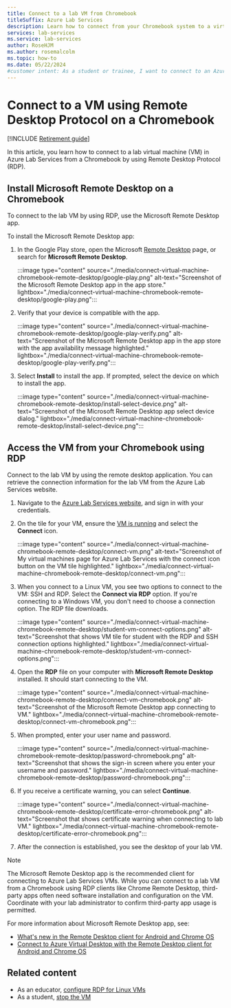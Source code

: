 ```yaml
---
title: Connect to a lab VM from Chromebook
titleSuffix: Azure Lab Services
description: Learn how to connect from your Chromebook system to a virtual machine in Azure Lab Services by using RDP.
services: lab-services
ms.service: lab-services
author: RoseHJM
ms.author: rosemalcolm
ms.topic: how-to
ms.date: 05/22/2024
#customer intent: As a student or trainee, I want to connect to an Azure Lab Services VM from my Chromebook over RDP in order to use the lab resources.
---
```


# Connect to a VM using Remote Desktop Protocol on a Chromebook

[!INCLUDE [Retirement guide](./includes/retirement-banner.md)]

In this article, you learn how to connect to a lab virtual machine (VM) in Azure Lab Services from a Chromebook by using Remote Desktop Protocol (RDP).

## Install Microsoft Remote Desktop on a Chromebook

To connect to the lab VM by using RDP, use the Microsoft Remote Desktop app.

To install the Microsoft Remote Desktop app:

1. In the Google Play store, open the Microsoft [Remote Desktop](https://play.google.com/store/apps/details?id=com.microsoft.rdc.androidx&pli=1) page, or search for **Microsoft Remote Desktop**.

    :::image type="content" source="./media/connect-virtual-machine-chromebook-remote-desktop/google-play.png" alt-text="Screenshot of the Microsoft Remote Desktop app in the app store." lightbox="./media/connect-virtual-machine-chromebook-remote-desktop/google-play.png":::

1. Verify that your device is compatible with the app.

    :::image type="content" source="./media/connect-virtual-machine-chromebook-remote-desktop/google-play-verify.png" alt-text="Screenshot of the Microsoft Remote Desktop app in the app store with the app availability message highlighted." lightbox="./media/connect-virtual-machine-chromebook-remote-desktop/google-play-verify.png":::

1. Select **Install** to install the app. If prompted, select the device on which to install the app.

    :::image type="content" source="./media/connect-virtual-machine-chromebook-remote-desktop/install-select-device.png" alt-text="Screenshot of the Microsoft Remote Desktop app select device dialog." lightbox="./media/connect-virtual-machine-chromebook-remote-desktop/install-select-device.png":::


## Access the VM from your Chromebook using RDP

Connect to the lab VM by using the remote desktop application. You can retrieve the connection information for the lab VM from the Azure Lab Services website.

1. Navigate to the [Azure Lab Services website](https://labs.azure.com), and sign in with your credentials.

1. On the tile for your VM, ensure the [VM is running](how-to-use-lab.md#start-or-stop-the-vm) and select the **Connect** icon.

    :::image type="content" source="./media/connect-virtual-machine-chromebook-remote-desktop/connect-vm.png" alt-text="Screenshot of My virtual machines page for Azure Lab Services with the connect icon button on the VM tile highlighted." lightbox="./media/connect-virtual-machine-chromebook-remote-desktop/connect-vm.png":::

1. When you connect to a Linux VM, you see two options to connect to the VM: SSH and RDP. Select the **Connect via RDP** option. If you're connecting to a Windows VM, you don't need to choose a connection option. The RDP file downloads.

    :::image type="content" source="./media/connect-virtual-machine-chromebook-remote-desktop/student-vm-connect-options.png" alt-text="Screenshot that shows VM tile for student with the RDP and SSH connection options highlighted." lightbox="./media/connect-virtual-machine-chromebook-remote-desktop/student-vm-connect-options.png":::

1. Open the **RDP** file on your computer with **Microsoft Remote Desktop** installed. It should start connecting to the VM.

    :::image type="content" source="./media/connect-virtual-machine-chromebook-remote-desktop/connect-vm-chromebook.png" alt-text="Screenshot of the Microsoft Remote Desktop app connecting to VM." lightbox="./media/connect-virtual-machine-chromebook-remote-desktop/connect-vm-chromebook.png":::

1. When prompted, enter your user name and password.

    :::image type="content" source="./media/connect-virtual-machine-chromebook-remote-desktop/password-chromebook.png" alt-text="Screenshot that shows the sign-in screen where you enter your username and password." lightbox="./media/connect-virtual-machine-chromebook-remote-desktop/password-chromebook.png":::

1. If you receive a certificate warning, you can select **Continue**.

    :::image type="content" source="./media/connect-virtual-machine-chromebook-remote-desktop/certificate-error-chromebook.png" alt-text="Screenshot that shows certificate warning when connecting to lab VM." lightbox="./media/connect-virtual-machine-chromebook-remote-desktop/certificate-error-chromebook.png":::

1. After the connection is established, you see the desktop of your lab VM.
 
> [!NOTE]
> The Microsoft Remote Desktop app is the recommended client for connecting to Azure Lab Services VMs. While you can connect to a lab VM from a Chromebook using RDP clients like Chrome Remote Desktop, third-party apps often need software installation and configuration on the VM. Coordinate with your lab administrator to confirm third-party app usage is permitted. 

For more information about Microsoft Remote Desktop app, see:
- [What's new in the Remote Desktop client for Android and Chrome OS](/windows-server/remote/remote-desktop-services/clients/android-whatsnew)
- [Connect to Azure Virtual Desktop with the Remote Desktop client for Android and Chrome OS](../virtual-desktop/users/connect-android-chrome-os.md)


## Related content

- As an educator, [configure RDP for Linux VMs](how-to-enable-remote-desktop-linux.md)
- As a student, [stop the VM](how-to-use-lab.md#start-or-stop-the-vm)
